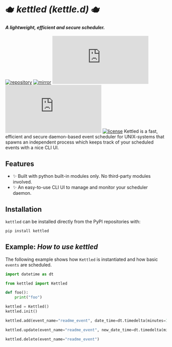 # 🫖 _kettled (kettle.d)_ 🫖
#### _A lightweight, efficient and secure scheduler._

[![repository](https://img.shields.io/badge/src-GitHub-8A2BE2)](https://github.com/solarvenom/kettled.py) [![mirror](https://img.shields.io/badge/mirror-GitLab-84e22c)](https://gitlab.com/open_source8171945/kettled.py) [![Build Status](https://img.shields.io/gitlab/pipeline-status/kettled.py)](https://github.com/solarvenom/kettled.py) [![release](https://img.shields.io/github/v/release/solarvenom/kettled.py)]() [![license](https://img.shields.io/badge/license-MIT-blue)](https://github.com/solarvenom/kettled.py/blob/main/LICENSE)
Kettled is a fast, efficient and secure daemon-based event scheduler for UNIX-systems that spawns an independent process which keeps track of your scheduled events with a nice CLI UI.

## Features

- ✨ Built with python built-in modules only. No third-party modules involved.
- ✨ An easy-to-use CLI UI to manage and monitor your scheduler daemon.

## Installation

`kettled` can be installed directly from the PyPI repositories with:

```bash
pip install kettled
```

## Example: *How to use kettled*

The following example shows how `Kettled` is instantiated and how basic `events` are scheduled.

```py
import datetime as dt

from kettled import Kettled

def foo():
    print("foo")

kettled = Kettled()
kettled.init()

kettled.add(event_name="readme_event", date_time=dt.timedelta(minutes=10), callback=foo)

kettled.update(event_name="readme_event", new_date_time=dt.timedelta(minutes=30))

kettled.delete(event_name="readme_event")
```

